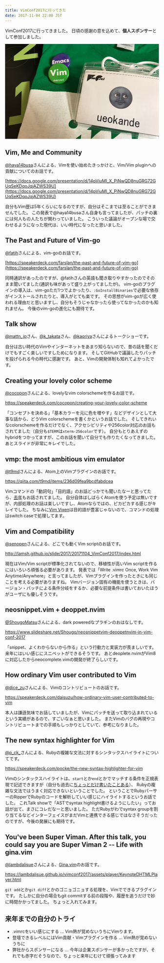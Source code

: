 ```yaml
---
title: VimConf2017に行ってきた
date: 2017-11-04 22:00 JST
---
```


VimConf2017に行ってきました。
日頃の感謝の意を込めて、**個人スポンサー**として参加しました。

![VimConf2017](vimconf2017.jpg)

## Vim, Me and Community

[@haya14busa](https://twitter.com/haya14busa)さんによる、Vimを使い始めたきっかけと、Vim/Vim pluginへの貢献についてのお話です。

[https://docs.google.com/presentation/d/14pViuMI_X_PiNwQD8nuGRG72GUqSeKDqoJqjAZWS39U](https://docs.google.com/presentation/d/14pViuMI_X_PiNwQD8nuGRG72GUqSeKDqoJqjAZWS39U)

自分もVim歴は5年くらいになるのですが、自分はそこまでは至ることができませんでした。
この発表で@haya14busaさん自身も言ってましたが、パッチの裏には何人もの人たちが関わっていました。
こういった議論がオープンな場で交わせるようになった現代は、いい時代になったと思いました。


## The Past and Future of Vim-go

[@fatih](https://twitter.com/fatih)さんによる、vim-goのお話です。

[https://speakerdeck.com/farslan/the-past-and-future-of-vim-go](https://speakerdeck.com/farslan/the-past-and-future-of-vim-go)

同時通訳があったのですが、@fatihさんの英語も聞き取りやすかったのでそのまま聞いてました(通訳も味があって盛り上がってましたが)。
vim-goのプラグインの導入は、vim-goただ1つでよかったり、`:GoInstallBinaries`で必要な依存がインストールされたりと、導入がとても楽です。
その思想がvim-goが広く使われる理由だと思いますし、自分もそうじゃなかったら使ってなかったのかも知れません。
今後のvim-goの進化にも期待です。

## Talk show

[@mattn_jp](https://twitter.com/mattn_jp)さん、[@k_takata](https://twitter.com/k_takata)さん、[@kaoriya](https://twitter.com/kaoriya)さんによるトークショーです。

自分は古い時代のVimやインターネットをあまり知らないので、昔の話を聞くだけでもすごく楽しいですしためになります。
そしてGitHubで議論したりパッチを投げられる今の時代に感謝です。
あと、Vimの開発体制も知れてよかったです。

## Creating your lovely color scheme

[@cocopon](https://twitter.com/cocopon)さんによる、lovelyなvim colorschemeを作るお話です。

https://speakerdeck.com/cocopon/creating-your-lovely-color-scheme

「コンセプトを決める」「基本カラーを元に色を増やす」などデザインとして大事な話から、どうVim colorschemeを書くかというお話でした。
そしてきれいなcolorschemeを作るだけでなく、アクセシビリティや256color対応のお話もされてました（自分も`$TERM`は`xterm-256color`です）。
自分もとりあえずのhybridをつかってますが、このお話を聞いて自分でも作りたくなってきました。
あとスライドが非常にキレイでした。


## vmp: the most ambitious vim emulator

[@t9md](https://twitter.com/t9md)さんによる、Atom上のVimプラグインのお話です。

https://qiita.com/t9md/items/236d09fea9bcdfabdcea

Vimコマンドの「動詞句」「目的語」のお話どっかでも聞いたなーと思ってたら、[去年](https://qiita.com/t9md/items/0bc7eaff726d099943eb)もお話されてました。
自分自体はしばらくAtomを使う予定は無いですが、内部処理のお話は楽しいですし、Atomならではの、ピカピカする感じがキレイでした。
ちなみに[Vim Vixen](https://github.com/ueokande/vim-vixen)は目的語が豊富じゃないので、コマンドの処理はswitch caseで処理してます。

## Vim and Compatibility

[@senopen](https://twitter.com/senopen)さんによる、どこでも動くVim scriptのお話です。

http://lamsh.github.io/slide/2017/20171104_VimConf2017/index.html

現在はVim/Vim scriptが標準化されてないので、移植性が高いVim scriptを作るにはいろいろ頑張る必要があります。
発表では「Write .vimrc Once, Work Vim Anytime/Anywhere」と言ってましたが、Vimプラグインを作ったときにも同じことを考える必要がありますね。
Vimバージョン固有の機能を使うときは、バージョン・パッチによる条件分岐をするか、必要な前提条件は書いておいたほうがユーザにも優しそうです。

## neosnippet.vim + deoppet.nvim

[@ShougoMatsu](https://twitter.com/ShougoMatsu)さんによる、dark poweredなプラギンのおはなしです。

https://www.slideshare.net/Shougo/neosnippetvim-deoppetnvim-in-vim-conf-2017

「snippet、よくわからないから作る」という行動力と実装力が羨ましいです。
来年にはいい感じにスニペットができるそうです。
あとdeoplete.nvimがVim8に対応したからneocomplete.vimの開発が終了らしいです。

## How ordinary Vim user contributed to Vim

[@dice_zu](https://twitter.com/dice_zu)さんによる、Vimのコントリビュートのお話です。

https://speakerdeck.com/daisuzu/how-ordinary-vim-user-contributed-to-vim

本人は謙遜気味でお話していましたが、Vimにパッチを送って取り込まれているという実績があるので、すごいなぁと思いました。
またVimのバグの再現やコントリビュートまでの手順もしっかりとしていて、参考になりました。

## The new syntax highlighter for Vim

[@p_ck_](https://twitter.com/p_ck_)さんによる、Rubyの複雑な文法に対するシンタックスハイライトについてです。

https://speakerdeck.com/pocke/the-new-syntax-highlighter-for-vim

Vimのシンタックスハイライトは、`start`とか`end`とかでマッチする条件を正規表現で記述できますが（自分も過去に[ちょっとだけ書いたことある](https://github.com/ueokande/balsa-vim/blob/master/syntax/balsa.vim)）、
Rubyの複雑な文法ではうまく対応できないということでした。
ということでRubyパーサーのRipperでRubyのコードを解析していい感じにハイライトするというお話でした。
これTalk showで「ASTでsyntax highlight書けるようにしたい」ってお話が出て、まさにコレだなーと思いました。
ただRubyがわでsyntax groupを割り当てるなどインターフェイスがまだVimと連携できる感じではなさそうだったのですが、今後の発展にも期待です。

## You've been Super Viman. After this talk, you could say you are Super Viman 2 -- Life with gina.vim

[@lambdalisue](https://twitter.com/lambdalisue)さんによる、[Gina.vim](https://github.com/lambdalisue/gina.vim)のお話です。

https://lambdalisue.github.io/vimconf2017/assets/player/KeynoteDHTMLPlayer.html

`git add`とか`git diff`とかのゴニョゴニョする処理を、Vimでできるプラグインです。
たしかに自分の場合もgit commitする前の段階や、履歴を追うだけで妙に時間かかってました。
ちょっと入れてみます。

## 来年までの自分のトライ

- .vimrcをいい感じにする ... Vim熱が覚めないうちにVimります。
- 登壇できるレベルにはVim貢献・Vimプラグインを作る ... Vim熱が覚めないうちに
- 弊社からスポンサーになる ... 今年は企業スポンサーが多かったですが、それでも赤字だそうなので、ちょっと来年にむけて頑張ってみます

